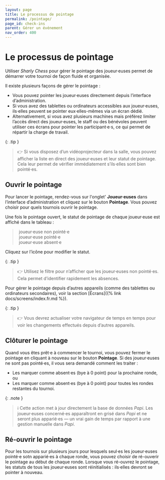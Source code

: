 ```yaml
---
layout: page
title: Le processus de pointage
permalink: /pointage/
page_id: check-ins
parent: Gérer un événement
nav_order: 400
---
```


# Le processus de pointage

Utiliser _Sharly Chess_ pour gérer le pointage des joueur·euses permet de démarrer votre tournoi de façon fluide et organisée.

Il existe plusieurs façons de gérer le pointage :

- Vous pouvez pointer les joueur·euses directement depuis l’interface d’administration.
- Si vous avez des tablettes ou ordinateurs accessibles aux joueur·euses, ils·elles peuvent se pointer eux·elles-mêmes via un écran dédié.
- Alternativement, si vous avez plusieurs machines mais préférez limiter l’accès direct des joueur·euses, le staff ou des bénévoles peuvent utiliser ces écrans pour pointer les participant·e·s, ce qui permet de répartir la charge de travail.

{: .tip }
> :point_right: Si vous disposez d’un vidéoprojecteur dans la salle, vous pouvez afficher la liste en direct des joueur·euses et leur statut de pointage. Cela leur permet de vérifier immédiatement s’ils·elles sont bien pointé·es.

## Ouvrir le pointage

Pour lancer le pointage, rendez-vous sur l'onglet' **Joueur·euses** dans l’interface d’administration et cliquez sur le bouton **Pointage**.
Vous pouvez choisir pour quels tournois ouvrir le pointage.

Une fois le pointage ouvert, le statut de pointage de chaque joueur·euse est affiché dans le tableau :
> <i class="bi-circle-fill" style="color: #ffc107; padding-right: 0.3rem;"></i> joueur·euse non pointé·e<br />
> <i class="bi-circle-fill" style="color: #198754; padding-right: 0.3rem;"></i> joueur·euse pointé·e<br />
> <i class="bi-ban" style="color: #6c757d; padding-right: 0.3rem;"></i> joueur·euse absent·e

Cliquez sur l’icône pour modifier le statut.

{: .tip }
> :point_right: Utilisez le filtre pour n’afficher que les joueur·euses non pointé·es. Cela permet d’identifier rapidement les absences.

Pour gérer le pointage depuis d’autres appareils (comme des tablettes ou ordinateurs secondaires), voir la section [Écrans]({% link docs/screens/index.fr.md %}).

{: .tip }
> :point_right: Vous devrez actualiser votre navigateur de temps en temps pour voir les changements effectués depuis d’autres appareils.

## Clôturer le pointage

Quand vous êtes prêt·e à commencer le tournoi, vous pouvez fermer le pointage en cliquant à nouveau sur le bouton **Pointage**. Si des joueur·euses ne sont pas pointé·es, il vous sera demandé comment les traiter :

- Les marquer comme absent·es (bye à 0 point) pour la prochaine ronde, ou
- Les marquer comme absent·es (bye à 0 point) pour toutes les rondes restantes du tournoi.

{: .note }
> :information_source: Cette action met à jour directement la base de données _Papi_. Les joueur·euses concerné·es apparaîtront en grisé dans _Papi_ et ne seront plus apparié·es — un vrai gain de temps par rapport à une gestion manuelle dans _Papi_.

## Ré-ouvrir le pointage

Pour les tournois sur plusieurs jours pour lesquels seul·es les joueur·euses pointé·e sotn apparié·es à chaque ronde, vous pouvez choisir de ré-ouverir le pointage au début de chaque ronde.
Lorsque vous ré-ouvrez le pointage, les statuts de tous les joueur·euses sont réinitialisés : ils·elles devront se pointer à nouveau.
